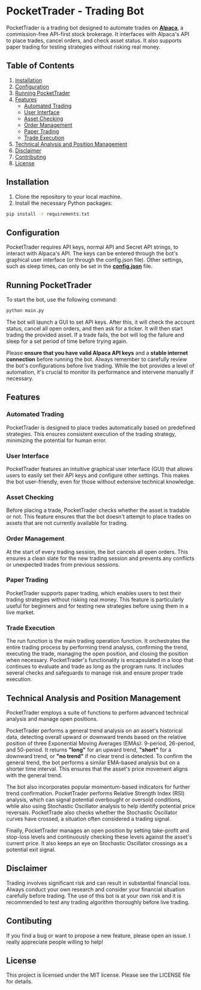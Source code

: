 # PocketTrader - Trading Bot

PocketTrader is a trading bot designed to automate trades on [**Alpaca**](https://alpaca.markets/docs/python-sdk/getting_started.html#), a commission-free API-first stock brokerage. It interfaces with Alpaca's API to place trades, cancel orders, and check asset status. It also supports paper trading for testing strategies without risking real money.

## Table of Contents

1. [Installation](#installation)
2. [Configuration](#configuration)
3. [Running PocketTrader](#running-pockettrader)
4. [Features](#features)
    - [Automated Trading](#automated-trading)
    - [User Interface](#user-interface)
    - [Asset Checking](#asset-checking)
    - [Order Management](#order-management)
    - [Paper Trading](#paper-trading)
    - [Trade Execution](#trade-execution)
5. [Technical Analysis and Position Management](#technical-analysis-and-position-management)
6. [Disclaimer](#disclaimer)
7. [Contributing](#contributing)
8. [License](#license)

## Installation

1. Clone the repository to your local machine.
2. Install the necessary Python packages:

```bash
pip install -r requirements.txt
```

## Configuration 

PocketTrader requires API keys, normal API and Secret API strings, to interact with Alpaca's API. The keys can be entered through the bot's graphical user interface (or through the config.json file). Other settings, such as sleep times, can only be set in the **[config.json](https://github.com/redayzarra/PocketTrader/blob/master/config.json)** file.

## Running PocketTrader

To start the bot, use the following command:

```bash
python main.py
```
The bot will launch a GUI to set API keys. After this, it will check the account status, cancel all open orders, and then ask for a ticker. It will then start trading the provided asset. If a trade fails, the bot will log the failure and sleep for a set period of time before trying again.

Please **ensure that you have valid Alpaca API keys** and a **stable internet connection** before running the bot. Always remember to carefully review the bot's configurations before live trading. While the bot provides a level of automation, it's crucial to monitor its performance and intervene manually if necessary.

## Features

### Automated Trading

PocketTrader is designed to place trades automatically based on predefined strategies. This ensures consistent execution of the trading strategy, minimizing the potential for human error.

### User Interface
PocketTrader features an intuitive graphical user interface (GUI) that allows users to easily set their API keys and configure other settings. This makes the bot user-friendly, even for those without extensive technical knowledge.

### Asset Checking
Before placing a trade, PocketTrader checks whether the asset is tradable or not. This feature ensures that the bot doesn't attempt to place trades on assets that are not currently available for trading.

### Order Management
At the start of every trading session, the bot cancels all open orders. This ensures a clean slate for the new trading session and prevents any conflicts or unexpected trades from previous sessions.

### Paper Trading
PocketTrader supports paper trading, which enables users to test their trading strategies without risking real money. This feature is particularly useful for beginners and for testing new strategies before using them in a live market.

### Trade Execution
The run function is the main trading operation function. It orchestrates the entire trading process by performing trend analysis, confirming the trend, executing the trade, managing the open position, and closing the position when necessary. PocketTrader's functionality is encapsulated in a loop that continues to evaluate and trade as long as the program runs. It includes several checks and safeguards to manage risk and ensure proper trade execution.

## Technical Analysis and Position Management

PocketTrader employs a suite of functions to perform advanced technical analysis and manage open positions.

PocketTrader performs a general trend analysis on an asset's historical data, detecting overall upward or downward trends based on the relative position of three Exponential Moving Averages (EMAs): 9-period, 26-period, and 50-period. It returns **"long"** for an upward trend, **"short"** for a downward trend, or **"no trend"** if no clear trend is detected. To confirm the general trend, the bot performs a similar EMA-based analysis but on a shorter time interval. This ensures that the asset's price movement aligns with the general trend.

The bot also incorporates popular momentum-based indicators for further trend confirmation. PocketTrader performs Relative Strength Index (RSI) analysis, which can signal potential overbought or oversold conditions, while also using Stochastic Oscillator analysis to help identify potential price reversals. PocketTrade also checks whether the Stochastic Oscillator curves have crossed, a situation often considered a trading signal.

Finally, PocketTrader manages an open position by setting take-profit and stop-loss levels and continuously checking these levels against the asset's current price. It also keeps an eye on Stochastic Oscillator crossings as a potential exit signal.

## Disclaimer

Trading involves significant risk and can result in substantial financial loss. Always conduct your own research and consider your financial situation carefully before trading. The use of this bot is at your own risk and it is recommended to test any trading algorithm thoroughly before live trading.

## Contibuting

If you find a bug or want to propose a new feature, please open an issue. I really appreciate people willing to help!

## License

This project is licensed under the MIT license. Please see the LICENSE file for details.

